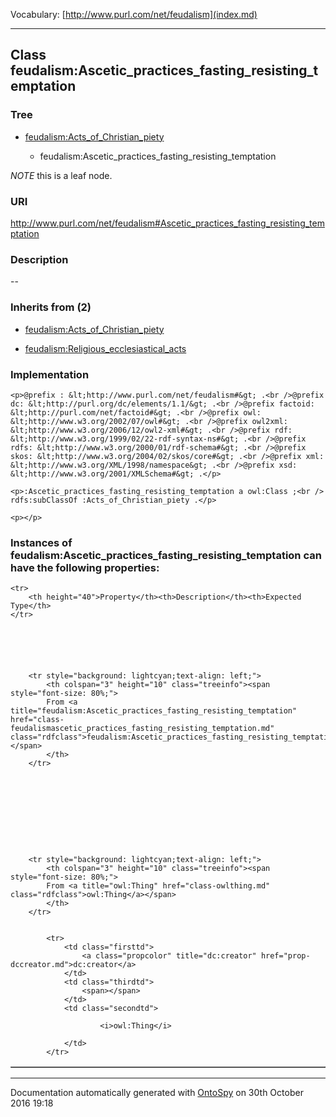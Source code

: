 Vocabulary: [http://www.purl.com/net/feudalism](index.md) 



---	
	




    


## Class feudalism:Ascetic_practices_fasting_resisting_temptation


### Tree


* [feudalism:Acts_of_Christian_piety](class-feudalismacts_of_christian_piety.md)

    * feudalism:Ascetic_practices_fasting_resisting_temptation





*NOTE* this is a leaf node.


### URI
http://www.purl.com/net/feudalism#Ascetic_practices_fasting_resisting_temptation

### Description
--



### Inherits from (2)

- [feudalism:Acts_of_Christian_piety](class-feudalismacts_of_christian_piety.md)

- [feudalism:Religious_ecclesiastical_acts](class-feudalismreligious_ecclesiastical_acts.md)





### Implementation
```
<p>@prefix : &lt;http://www.purl.com/net/feudalism#&gt; .<br />@prefix dc: &lt;http://purl.org/dc/elements/1.1/&gt; .<br />@prefix factoid: &lt;http://purl.com/net/factoid#&gt; .<br />@prefix owl: &lt;http://www.w3.org/2002/07/owl#&gt; .<br />@prefix owl2xml: &lt;http://www.w3.org/2006/12/owl2-xml#&gt; .<br />@prefix rdf: &lt;http://www.w3.org/1999/02/22-rdf-syntax-ns#&gt; .<br />@prefix rdfs: &lt;http://www.w3.org/2000/01/rdf-schema#&gt; .<br />@prefix skos: &lt;http://www.w3.org/2004/02/skos/core#&gt; .<br />@prefix xml: &lt;http://www.w3.org/XML/1998/namespace&gt; .<br />@prefix xsd: &lt;http://www.w3.org/2001/XMLSchema#&gt; .</p>

<p>:Ascetic_practices_fasting_resisting_temptation a owl:Class ;<br />    rdfs:subClassOf :Acts_of_Christian_piety .</p>

<p></p>
```




### Instances of feudalism:Ascetic_practices_fasting_resisting_temptation can have the following properties:

<table border="1" cellspacing="3" cellpadding="5" class="classproperties table-hover ">

    <tr>
        <th height="40">Property</th><th>Description</th><th>Expected Type</th>
    </tr>

          

        
            
        
        <tr style="background: lightcyan;text-align: left;">
            <th colspan="3" height="10" class="treeinfo"><span style="font-size: 80%;">
            From <a title="feudalism:Ascetic_practices_fasting_resisting_temptation" href="class-feudalismascetic_practices_fasting_resisting_temptation.md" class="rdfclass">feudalism:Ascetic_practices_fasting_resisting_temptation</a></span>
            </th>
        </tr>       

            

        

          

        
            
        
        <tr style="background: lightcyan;text-align: left;">
            <th colspan="3" height="10" class="treeinfo"><span style="font-size: 80%;">
            From <a title="owl:Thing" href="class-owlthing.md" class="rdfclass">owl:Thing</a></span>
            </th>
        </tr>       

            
            <tr>
                <td class="firsttd">
                    <a class="propcolor" title="dc:creator" href="prop-dccreator.md">dc:creator</a>         
                </td>
                <td class="thirdtd">
                    <span></span>
                </td>
                <td class="secondtd">
                    
                        <i>owl:Thing</i>
                    
                </td>
            </tr>

            

        

    

</table>













---

Documentation automatically generated with [OntoSpy](http://ontospy.readthedocs.org/ "Open") on 30th October 2016 19:18
